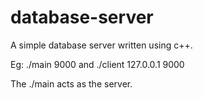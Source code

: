 # database-server

A simple database server written using c++.

Eg: ./main 9000 and ./client 127.0.0.1 9000

The ./main acts as the server.
